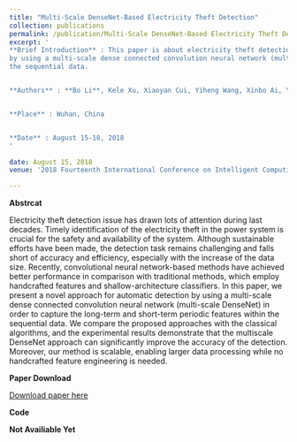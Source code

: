 ```yaml
---
title: "Multi-Scale DenseNet-Based Electricity Theft Detection"
collection: publications
permalink: /publication/Multi-Scale DenseNet-Based Electricity Theft Detection
excerpt: '
**Brief Introduction** : This paper is about electricity theft detection based on Multi-scale DenseNet and accepted by ICIC2018. In this paper, we present a novel approach for automatic detection 
by using a multi-scale dense connected convolution neural network (multi-scale DenseNet) in order to capture the long-term and short-term periodic features within 
the sequential data. 


**Authors** : **Bo Li**, Kele Xu, Xiaoyan Cui, Yiheng Wang, Xinbo Ai, Yanbo Wang


**Place** : Wuhan‚ China


**Date** : August 15-18, 2018
'

date: August 15, 2018
venue: '2018 Fourteenth International Conference on Intelligent Computing (ICIC2018)'

---
```

**Abstrcat**

Electricity theft detection issue has drawn lots of attention during last decades. Timely identification of the electricity theft in the power system is crucial for 
the safety and availability of the system. Although sustainable efforts have been made, the detection task remains challenging and falls short of accuracy and 
efficiency, especially with the increase of the data size. Recently, convolutional neural network-based methods have achieved better performance in comparison 
with traditional methods, which employ handcrafted features and shallow-architecture classifiers. In this paper, we present a novel approach for automatic detection 
by using a multi-scale dense connected convolution neural network (multi-scale DenseNet) in order to capture the long-term and short-term periodic features within 
the sequential data. We compare the proposed approaches with the classical algorithms, and the experimental results demonstrate that the multiscale DenseNet 
approach can significantly improve the accuracy of the detection. Moreover, our method is scalable, enabling larger data processing while no handcrafted feature 
engineering is needed. 


**Paper Download**


[Download paper here](http://deepblue666.github.io/files/Multi-Scale_DenseNet-Based_Electricity_Theft_Detection.pdf) 


**Code**


**Not Availiable Yet**
